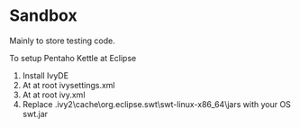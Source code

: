 Sandbox
=======

Mainly to store testing code.

To setup Pentaho Kettle at Eclipse

1. Install IvyDE
2. At <properties file="./build.properties"/> at root ivysettings.xml
3. At <dependency org="mysql"	name="mysql-connector-java"	rev="5.1.30"/> at root ivy.xml
4. Replace .ivy2\cache\org.eclipse.swt\swt-linux-x86_64\jars with your OS swt.jar
